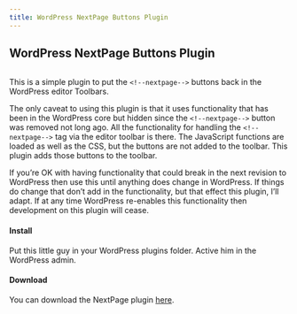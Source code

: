 ```yaml
---
title: WordPress NextPage Buttons Plugin
---
```


## WordPress NextPage Buttons Plugin

<img src="/assets/projects/nextpage-banner-772x250.png" alt="" role="presentation">

This is a simple plugin to put the `<!--nextpage-->` buttons back in the WordPress editor Toolbars.

The only caveat to using this plugin is that it uses functionality that has been in the WordPress core but hidden since the `<!--nextpage-->` button was removed not long ago. All the functionality for handling the `<!--nextpage-->` tag via the editor toolbar is there. The JavaScript functions are loaded as well as the CSS, but the buttons are not added to the toolbar. This plugin adds those buttons to the toolbar.

If you’re OK with having functionality that could break in the next revision to WordPress then use this until anything does change in WordPress. If things do change that don’t add in the functionality, but that effect this plugin, I’ll adapt. If at any time WordPress re-enables this functionality then development on this plugin will cease.

#### Install
Put this little guy in your WordPress plugins folder. Active him in the WordPress admin. 

#### Download

You can download the NextPage plugin <a href="http://wordpress.org/extend/plugins/nextpage-buttons/">here</a>.
